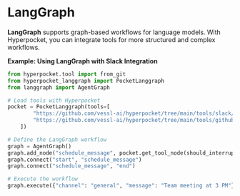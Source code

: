 # LangGraph

**LangGraph** supports graph-based workflows for language models. With Hyperpocket, you can integrate tools for more structured and complex workflows.

**Example: Using LangGraph with Slack Integration**

```python
from hyperpocket.tool import from_git
from hyperpocket_langgraph import PocketLanggraph
from langgraph import AgentGraph

# Load tools with Hyperpocket
pocket = PocketLanggraph(tools=[
        "https://github.com/vessl-ai/hyperpocket/tree/main/tools/slack/get-message",
        "https://github.com/vessl-ai/hyperpocket/tree/main/tools/github/list-pull-requests",
    ])

# Define the LangGraph workflow
graph = AgentGraph()
graph.add_node("schedule_message", pocket.get_tool_node(should_interrupt=True))
graph.connect("start", "schedule_message")
graph.connect("schedule_message", "end")

# Execute the workflow
graph.execute({"channel": "general", "message": "Team meeting at 3 PM"})
```
